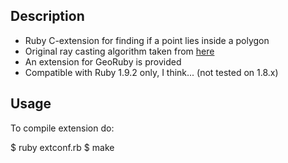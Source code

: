 ## Description

  * Ruby C-extension for finding if a point lies inside a polygon
  * Original ray casting algorithm taken from [here](http://www.visibone.com/inpoly/)
  * An extension for GeoRuby is provided
  * Compatible with Ruby 1.9.2 only, I think... (not tested on 1.8.x)

## Usage

To compile extension do:
 
  $ ruby extconf.rb
  $ make
